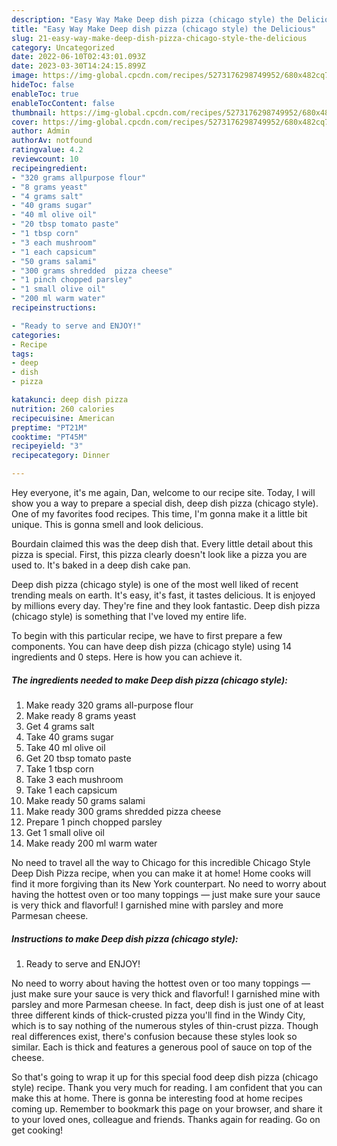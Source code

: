 ```yaml
---
description: "Easy Way Make Deep dish pizza (chicago style) the Delicious"
title: "Easy Way Make Deep dish pizza (chicago style) the Delicious"
slug: 21-easy-way-make-deep-dish-pizza-chicago-style-the-delicious
category: Uncategorized
date: 2022-06-10T02:43:01.093Z
date: 2023-03-30T14:24:15.899Z
image: https://img-global.cpcdn.com/recipes/5273176298749952/680x482cq70/deep-dish-pizza-chicago-style-recipe-main-photo.jpg
hideToc: false
enableToc: true
enableTocContent: false
thumbnail: https://img-global.cpcdn.com/recipes/5273176298749952/680x482cq70/deep-dish-pizza-chicago-style-recipe-main-photo.jpg
cover: https://img-global.cpcdn.com/recipes/5273176298749952/680x482cq70/deep-dish-pizza-chicago-style-recipe-main-photo.jpg
author: Admin
authorAv: notfound
ratingvalue: 4.2
reviewcount: 10
recipeingredient:
- "320 grams allpurpose flour"
- "8 grams yeast"
- "4 grams salt"
- "40 grams sugar"
- "40 ml olive oil"
- "20 tbsp tomato paste"
- "1 tbsp corn"
- "3 each mushroom"
- "1 each capsicum"
- "50 grams salami"
- "300 grams shredded  pizza cheese"
- "1 pinch chopped parsley"
- "1 small olive oil"
- "200 ml warm water"
recipeinstructions:

- "Ready to serve and ENJOY!"
categories:
- Recipe
tags:
- deep
- dish
- pizza

katakunci: deep dish pizza 
nutrition: 260 calories
recipecuisine: American
preptime: "PT21M"
cooktime: "PT45M"
recipeyield: "3"
recipecategory: Dinner

---
```



Hey everyone, it's me again, Dan, welcome to our recipe site. Today, I will show you a way to prepare a special dish, deep dish pizza (chicago style). One of my favorites food recipes. This time, I'm gonna make it a little bit unique. This is gonna smell and look delicious.

Bourdain claimed this was the deep dish that. Every little detail about this pizza is special. First, this pizza clearly doesn&#39;t look like a pizza you are used to. It&#39;s baked in a deep dish cake pan.

Deep dish pizza (chicago style) is one of the most well liked of recent trending meals on earth. It's easy, it's fast, it tastes delicious. It is enjoyed by millions every day. They're fine and they look fantastic. Deep dish pizza (chicago style) is something that I've loved my entire life.


To begin with this particular recipe, we have to first prepare a few components. You can have deep dish pizza (chicago style) using 14 ingredients and 0 steps. Here is how you can achieve it.

<!--inarticleads1-->

##### The ingredients needed to make Deep dish pizza (chicago style):

1. Make ready 320 grams all-purpose flour
1. Make ready 8 grams yeast
1. Get 4 grams salt
1. Take 40 grams sugar
1. Take 40 ml olive oil
1. Get 20 tbsp tomato paste
1. Take 1 tbsp corn
1. Take 3 each mushroom
1. Take 1 each capsicum
1. Make ready 50 grams salami
1. Make ready 300 grams shredded  pizza cheese
1. Prepare 1 pinch chopped parsley
1. Get 1 small olive oil
1. Make ready 200 ml warm water


No need to travel all the way to Chicago for this incredible Chicago Style Deep Dish Pizza recipe, when you can make it at home! Home cooks will find it more forgiving than its New York counterpart. No need to worry about having the hottest oven or too many toppings — just make sure your sauce is very thick and flavorful! I garnished mine with parsley and more Parmesan cheese. 

<!--inarticleads2-->

##### Instructions to make Deep dish pizza (chicago style):


1. Ready to serve and ENJOY!

No need to worry about having the hottest oven or too many toppings — just make sure your sauce is very thick and flavorful! I garnished mine with parsley and more Parmesan cheese. In fact, deep dish is just one of at least three different kinds of thick-crusted pizza you&#39;ll find in the Windy City, which is to say nothing of the numerous styles of thin-crust pizza. Though real differences exist, there&#39;s confusion because these styles look so similar. Each is thick and features a generous pool of sauce on top of the cheese. 

So that's going to wrap it up for this special food deep dish pizza (chicago style) recipe. Thank you very much for reading. I am confident that you can make this at home. There is gonna be interesting food at home recipes coming up. Remember to bookmark this page on your browser, and share it to your loved ones, colleague and friends. Thanks again for reading. Go on get cooking!
